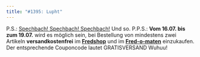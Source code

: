 ```yaml
---
title: "#1395: Lupht"
---
```


P.S.: <a href="http://www.fonflatter.de/ausstellung">Spechbach! Spechbach! Spechbach!</a>
Und so.
P.P.S.: <strong>Vom 16.07. bis zum 19.07.</strong> wird es möglich sein, bei Bestellung von mindestens zwei Artikeln <strong>versandkostenfrei</strong> im <a href="http://fredshop.spreadshirt.net/de/DE/Shop"><strong>Fredshop</strong></a> und im <a href="http://fred-o-mat.spreadshirt.net/-/-/Shop/"><strong>Fred-o-maten</strong></a> einzukaufen. 
Der entsprechende Couponcode lautet
GRATISVERSAND
Wuhuu!

